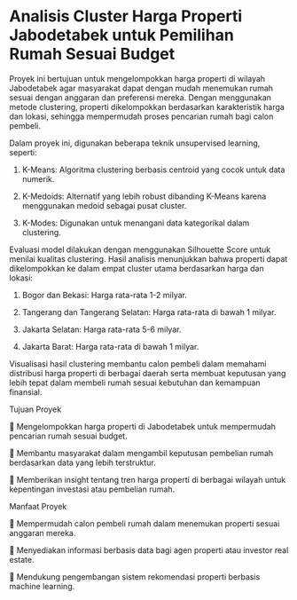 # Analisis Cluster Harga Properti Jabodetabek untuk Pemilihan Rumah Sesuai Budget

Proyek ini bertujuan untuk mengelompokkan harga properti di wilayah Jabodetabek agar masyarakat dapat dengan mudah menemukan rumah sesuai dengan anggaran dan preferensi mereka. Dengan menggunakan metode clustering, properti dikelompokkan berdasarkan karakteristik harga dan lokasi, sehingga mempermudah proses pencarian rumah bagi calon pembeli.

Dalam proyek ini, digunakan beberapa teknik unsupervised learning, seperti:

  1. K-Means: Algoritma clustering berbasis centroid yang cocok untuk data numerik.

  2. K-Medoids: Alternatif yang lebih robust dibanding K-Means karena menggunakan medoid sebagai pusat cluster.

  3. K-Modes: Digunakan untuk menangani data kategorikal dalam clustering.

Evaluasi model dilakukan dengan menggunakan Silhouette Score untuk menilai kualitas clustering. Hasil analisis menunjukkan bahwa properti dapat dikelompokkan ke dalam empat cluster utama berdasarkan harga dan lokasi:

  1. Bogor dan Bekasi: Harga rata-rata 1-2 milyar.

  2. Tangerang dan Tangerang Selatan: Harga rata-rata di bawah 1 milyar.

  3. Jakarta Selatan: Harga rata-rata 5-6 milyar.

  4. Jakarta Barat: Harga rata-rata di bawah 1 milyar.

Visualisasi hasil clustering membantu calon pembeli dalam memahami distribusi harga properti di berbagai daerah serta membuat keputusan yang lebih tepat dalam membeli rumah sesuai kebutuhan dan kemampuan finansial.

Tujuan Proyek

🔹 Mengelompokkan harga properti di Jabodetabek untuk mempermudah pencarian rumah sesuai budget.

🔹 Membantu masyarakat dalam mengambil keputusan pembelian rumah berdasarkan data yang lebih terstruktur.

🔹 Memberikan insight tentang tren harga properti di berbagai wilayah untuk kepentingan investasi atau pembelian rumah.

Manfaat Proyek

🔸 Mempermudah calon pembeli rumah dalam menemukan properti sesuai anggaran mereka.

🔸 Menyediakan informasi berbasis data bagi agen properti atau investor real estate.

🔸 Mendukung pengembangan sistem rekomendasi properti berbasis machine learning.
